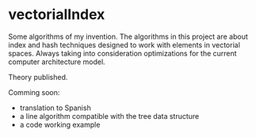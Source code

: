 # vectorialIndex
Some algorithms of my invention. The algorithms in this project are about index and hash techniques designed to work with elements in vectorial spaces. Always taking into consideration optimizations for the current computer architecture model.

Theory published.

Comming soon:
* translation to Spanish
* a line algorithm compatible with the tree data structure
* a code working example 
